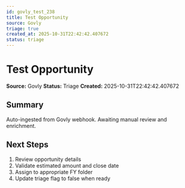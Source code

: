 ```yaml
---
id: govly_test_238
title: Test Opportunity
source: Govly
triage: true
created_at: 2025-10-31T22:42:42.407672
status: triage
---
```


# Test Opportunity

**Source:** Govly
**Status:** Triage
**Created:** 2025-10-31T22:42:42.407672

## Summary

Auto-ingested from Govly webhook. Awaiting manual review and enrichment.

## Next Steps

1. Review opportunity details
2. Validate estimated amount and close date
3. Assign to appropriate FY folder
4. Update triage flag to false when ready
